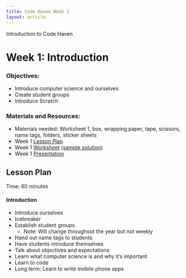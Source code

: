 ```yaml
---
title: Code Haven Week 1
layout: article
---
```


Introduction to Code Haven

<!--more-->

# Week 1: Introduction

### Objectives: 
- Introduce computer science and ourselves
- Create student groups
- Introduce Scratch

### Materials and Resources: 
- Materials needed: Worksheet 1, box, wrapping paper, tape, scissors, name tags, folders, sticker sheets
- Week 1 [Lesson Plan](https://drive.google.com/open?id=10dzuF52k5ceHPmHzmMG2YBKTk4wA3RqxGW6Su1AM-q8)
- Week 1 [Worksheet](https://drive.google.com/open?id=1p4BvVFWij5q1kqrJEmtonAcdoEwmUaXabjkaH8RNH-I) [(sample solution)](https://scratch.mit.edu/projects/379918045/)
- Week 1 [Presentation](https://drive.google.com/open?id=14J_n43yNtxCOylPKlyuwmlBjFTYqn646ysUIkxApMyo)

## Lesson Plan

Time: 60 minutes

#### Introduction
- Introduce ourselves
- Icebreaker
- Establish student groups
    - Note: Will change throughout the year but not weekly
- Hand out name tags to students
- Have students introduce themselves
- Talk about objectives and expectations
- Learn what computer science is and why it’s important 
- Learn to code
- Long term: Learn to write mobile phone apps


